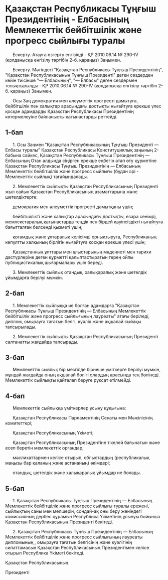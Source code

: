 # Қазақстан Республикасы Тұңғыш Президентінің - Елбасының Мемлекеттік бейбітшілік және прогресс сыйлығы туралы

      Ескерту. Атауға өзгерту енгізілді - ҚР 2010.06.14 № 290-IV (қолданысқа енгізілу тәртібін 2-б. қараңыз) Заңымен.

      Ескерту. Мәтіндегі "Қазақстан Республикасы Тұңғыш Президентінің", "Қазақстан Республикасының Тұңғыш Президенті" деген сөздерден кейін тиісінше "— Елбасының", "— Елбасы" деген сөздермен толықтырылды - ҚР 2010.06.14 № 290-IV (қолданысқа енгізілу тәртібін 2-б. қараңыз) Заңымен.

      Осы Заң демократия мен әлеуметтік прогресті дамытуға, бейбітшілік пен халықтар арасындағы достықты нығайтуға ерекше үлес қосқан адамдарды Қазақстан Республикасы Президентінің көтермелеуіне байланысты қатынастарды реттейді.

## 1-бап

      1. Осы Заңмен "Қазақстан Республикасының Тұңғыш Президенті — Елбасы туралы" Қазақстан Республикасы Конституциялық заңының 2-бабына сәйкес, Қазақстан Республикасы Тұңғыш Президентінің — Елбасының Отан алдында сіңірген ерекше еңбегін атап өту құрметіне Қазақстан Республикасы Тұңғыш Президентінің — Елбасының Мемлекеттік бейбітшілік және прогресс сыйлығы (бұдан әрі - Мемлекеттік сыйлық) тағайындалады.

      2. Мемлекеттік сыйлықты Қазақстан Республикасының Президенті жыл сайын Қазақстан Республикасының азаматтарына және шетелдіктерге:

      демократия мен әлеуметтік прогресті дамытқаны үшін;

      бейбітшілікті және халықтар арасындағы достықты, өзара сенімді, мемлекетаралық қатынастарда теңдік пен бірдей қауіпсіздікті нығайтуға бағытталған белсенді қызметі үшін;

      қоғамдық және ұлтаралық келісімді орнықтыруға, Республиканың көпұлтты халқының бірлігін нығайтуға қосқан ерекше үлесі үшін;

      Қазақстанның ұлттары мен ұлыстарының мәдениеті мен тарихи дәстүрлеріне деген құрметті қалыптастыратын терең ойлы публицистикалық шығармалары үшін береді.

      3. Мемлекеттік сыйлық отандық, халықаралық және шетелдік ұйымдарға берілуі мүмкін.

## 2-бап

      1. Мемлекеттік сыйлыққа ие болған адамдарға "Қазақстан Республикасы Тұңғыш Президентінің — Елбасының Мемлекеттік бейбітшілік және прогресс сыйлығының лауреаты" атағы беріледі, диплом, омырауға тағатын белгі, куәлік және ақшалай сыйақы тапсырылады.

      2. Мемлекеттік сыйлықты Қазақстан Республикасының Президенті салтанатты жағдайда тапсырады.

## 3-бап

      Мемлекеттік сыйлық бір мезгілде бірнеше үміткерге берілуі мүмкін, мұндай жағдайда оның ақшалай бөлігі олардың арасында тең бөлінеді. Мемлекеттік сыйлықты қайталап беруге рұқсат етілмейді.

## 4-бап

      Мемлекеттік сыйлыққа үміткерлер ұсыну құқығына:

      Қазақстан Республикасы Парламентінің Сенаты мен Мәжілісінің комитеттері;

      Қазақстан Республикасының Үкіметі;

      Қазақстан Республикасының Президентіне тікелей бағынатын және есеп беретін мемлекеттік органдар;

      мәслихаттармен келісе отырып, облыстардың (республикалық маңызы бар қаланың және астананың) әкімдері;

      отандық, шетелдік және халықаралық ұйымдар ие болады.

## 5-бап

      1. Қазақстан Республикасы Тұңғыш Президентінің — Елбасының Мемлекеттік бейбітшілік және прогресс сыйлығы туралы ережені, сыйлықтың саны мен мөлшерін, сондай-ақ оны беру жөніндегі комиссияның дербес құрамын Республика Үкіметінің ұсынуы бойынша Қазақстан Республикасының Президенті бекітеді.

      2. Қазақстан Республикасы Тұңғыш Президентінің — Елбасының Мемлекеттік бейбітшілік және прогресс сыйлығының лауреаты дипломының , омырауға тағатын белгісінің және куәлігінің сипаттамасын Қазақстан Республикасының Президентімен келісе отырып Республика Үкіметі бекітеді.

Қа­зақ­стан Рес­пуб­ли­ка­сы­ның

Пре­зи­ден­ті

